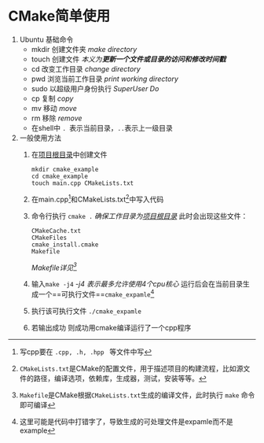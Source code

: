 # CMake简单使用

1. Ubuntu 基础命令
   - mkdir 创建文件夹 *make directory*
   - touch 创建文件 *本义为**更新一个文件或目录的访问和修改时间戳***
   - cd 改变工作目录 *change directory*
   - pwd 浏览当前工作目录 *print working directory*
   - sudo 以超级用户身份执行 *SuperUser Do*
   - cp 复制 *copy*
   - mv 移动 *move*
   - rm 移除 *remove*
   - 在shell中 `. `表示当前目录，` .. `表示上一级目录
  2. 一般使用方法
     1. 在<u>项目根目录</u>中创建文件
         ```
         mkdir cmake_example
        cd cmake_example
        touch main.cpp CMakeLists.txt
         ```
     2. 在main.cpp[^1]和CMakeLists.txt[^2]中写入代码
        
     3. 命令行执行  `cmake .` *确保工作目录为<u>项目根目录</u>*
      此时会出现这些文件：
         ```
         CMakeCache.txt 
         CMakeFiles 
         cmake_install.cmake 
         Makefile
         ````
        *Makefile详见[^3]*
     4. 输入`make -j4`  *-j4 表示最多允许使用4个cpu核心* 
      运行后会在当前目录生成一个==可执行文件==`cmake_expamle`[^4]
     5. 执行该可执行文件 
        `./cmake_expamle`
     6. 若输出成功 则成功用cmake编译运行了一个cpp程序



















[^1]:写cpp要在  `.cpp, .h, .hpp ` 等⽂件中写
[^2]:`CMakeLists.txt`是CMake的配置⽂件，⽤于描述项⽬的构建流程，⽐如源⽂件的路径，编译选项，依赖库，⽣成器，测试，安装等等。
[^3]: `Makefile`是CMake根据`CMakeLists.txt`⽣成的编译⽂件，此时执⾏ `make` 命令即可编译
[^4]:这里可能是代码中打错字了，导致生成的可处理文件是expamle而不是example
